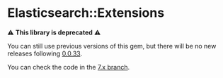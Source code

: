 # Elasticsearch::Extensions

:warning: **This library is deprecated** :warning:

You can still use previous versions of this gem, but there will be no new releases following [0.0.33](https://rubygems.org/gems/elasticsearch-extensions/versions/0.0.33).

You can check the code in the [7.x branch](https://github.com/elastic/elasticsearch-ruby/tree/7.x/elasticsearch-extensions).
